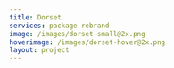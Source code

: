 ```yaml
---
title: Dorset
services: package rebrand
image: /images/dorset-small@2x.png
hoverimage: /images/dorset-hover@2x.png
layout: project
---
```

